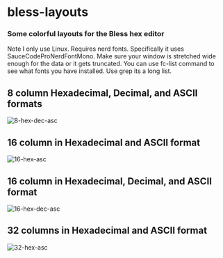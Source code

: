# bless-layouts
### Some colorful layouts for the Bless hex editor
Note I only use Linux. Requires nerd fonts. Specifically it uses SauceCodeProNerdFontMono.
Make sure your window is stretched wide enough for the data or it gets truncated.
You can use fc-list command to see what fonts you have installed. Use grep its a long list.

## 8 column Hexadecimal, Decimal, and ASCII formats
![8-hex-dec-asc](https://github.com/user-attachments/assets/81095bad-25ba-420a-b93e-38ce016e8ab6)

## 16 column in Hexadecimal and ASCII format
![16-hex-asc](https://github.com/user-attachments/assets/36e2816d-ae9b-4a67-8043-52dccc62eeaf)

## 16 column in Hexadecimal, Decimal, and ASCII format
![16-hex-dec-asc](https://github.com/user-attachments/assets/39b16297-7823-44c6-9ae1-595e35a012fb)

## 32 columns in Hexadecimal and ASCII format
![32-hex-asc](https://github.com/user-attachments/assets/68c62217-337c-4829-bd4d-c8aab95761a7)
